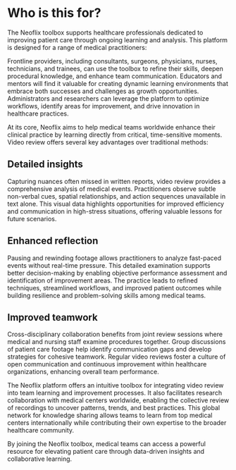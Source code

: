 # Who is this for?

The Neoflix toolbox supports healthcare professionals dedicated to improving patient care through ongoing learning and analysis. This platform is designed for a range of medical practitioners:

Frontline providers, including consultants, surgeons, physicians, nurses, technicians, and trainees, can use the toolbox to refine their skills, deepen procedural knowledge, and enhance team communication. Educators and mentors will find it valuable for creating dynamic learning environments that embrace both successes and challenges as growth opportunities. Administrators and researchers can leverage the platform to optimize workflows, identify areas for improvement, and drive innovation in healthcare practices.

At its core, Neoflix aims to help medical teams worldwide enhance their clinical practice by learning directly from critical, time-sensitive moments. Video review offers several key advantages over traditional methods:

## Detailed insights <a href="#detailed-insights" id="detailed-insights"></a>

Capturing nuances often missed in written reports, video review provides a comprehensive analysis of medical events. Practitioners observe subtle non-verbal cues, spatial relationships, and action sequences unavailable in text alone. This visual data highlights opportunities for improved efficiency and communication in high-stress situations, offering valuable lessons for future scenarios.

## Enhanced reflection <a href="#enhanced-reflection" id="enhanced-reflection"></a>

Pausing and rewinding footage allows practitioners to analyze fast-paced events without real-time pressure. This detailed examination supports better decision-making by enabling objective performance assessment and identification of improvement areas. The practice leads to refined techniques, streamlined workflows, and improved patient outcomes while building resilience and problem-solving skills among medical teams.

## Improved teamwork <a href="#improved-teamwork" id="improved-teamwork"></a>

Cross-disciplinary collaboration benefits from joint review sessions where medical and nursing staff examine procedures together. Group discussions of patient care footage help identify communication gaps and develop strategies for cohesive teamwork. Regular video reviews foster a culture of open communication and continuous improvement within healthcare organizations, enhancing overall team performance.

The Neoflix platform offers an intuitive toolbox for integrating video review into team learning and improvement processes. It also facilitates research collaboration with medical centers worldwide, enabling the collective review of recordings to uncover patterns, trends, and best practices. This global network for knowledge sharing allows teams to learn from top medical centers internationally while contributing their own expertise to the broader healthcare community.

By joining the Neoflix toolbox, medical teams can access a powerful resource for elevating patient care through data-driven insights and collaborative learning.
